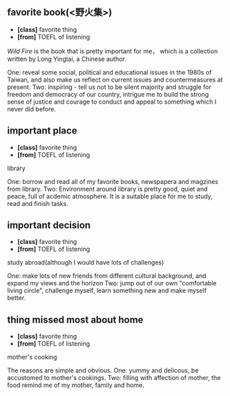## favorite book(<野火集>)

* **[class]** favorite thing
* **[from]** TOEFL of listening 

*Wild Fire* is the book that is pretty important for me， which is a collection written by Long Yingtai, a Chinese author.

One: reveal some social, political and educational issues in the 1980s of Taiwan, and also make us reflect on current issues and countermeasures at present.
Two: inspiring - tell us not to be silent majority and struggle for freedom and democracy of our country, intrigue me to build the strong sense of justice and courage to conduct and appeal to something which I never did before.

## important place

* **[class]** favorite thing
* **[from]** TOEFL of listening 

library

One: borrow and read all of my favorite books, newspapera and magzines from library.
Two: Environment around library is pretty good, quiet and peace, full of acdemic atmosphere. It is a suitable place for me to study, read and finish tasks.

## important decision

* **[class]** favorite thing
* **[from]** TOEFL of listening 

study abroad(although I would have lots of challenges)

One: make lots of new friends from different cultural background, and expand my views and the horizon
Two: jump out of our own "comfortable living circle", challenge myself, learn something new and make myself better.

 ## thing missed most about home

* **[class]** favorite thing
* **[from]** TOEFL of listening 

mother's cooking

The reasons are simple and obvious.
One: yummy and delicous, be accustomed to mother's cookings.
Two: filling with affection of mother, the food remind me of my mother, family and home. 
